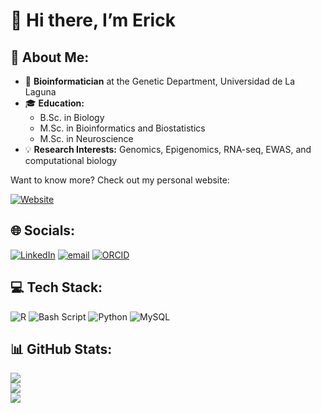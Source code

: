 # 👋 Hi there, I’m Erick

## 💫 About Me:
- 🔬 **Bioinformatician** at the Genetic Department, Universidad de La Laguna  
- 🎓 **Education:**  
  - B.Sc. in Biology  
  - M.Sc. in Bioinformatics and Biostatistics 
  - M.Sc. in Neuroscience  
- 💡 **Research Interests:** Genomics, Epigenomics, RNA-seq, EWAS, and computational biology  

Want to know more? Check out my personal website:

[![Website](https://img.shields.io/badge/Website-erickcastillo.page-14a1f0?logo=google-chrome&logoColor=white)](https://erickcastillo.page)

## 🌐 Socials:
[![LinkedIn](https://img.shields.io/badge/LinkedIn-%230077B5.svg?logo=linkedin&logoColor=white)](https://www.linkedin.com/in/erick-marcos-castillo-vargas-68318a221) [![email](https://img.shields.io/badge/Email-D14836?logo=gmail&logoColor=white)](mailto:erickmarcoscastillovargas@gmail.com) [![ORCID](https://img.shields.io/badge/ORCID-%23A6CE39.svg?logo=orcid&logoColor=white)](https://orcid.org/0009-0009-7152-9116)

## 💻 Tech Stack:
![R](https://img.shields.io/badge/r-%23276DC3.svg?style=flat&logo=r&logoColor=white) ![Bash Script](https://img.shields.io/badge/bash_script-%23121011.svg?style=flat&logo=gnu-bash&logoColor=white) ![Python](https://img.shields.io/badge/python-3670A0?style=flat&logo=python&logoColor=ffdd54) ![MySQL](https://img.shields.io/badge/mysql-4479A1.svg?style=flat&logo=mysql&logoColor=white)

## 📊 GitHub Stats:
![](https://github-readme-stats.vercel.app/api?username=ErickCastilloVargas&theme=aura&hide_border=false&include_all_commits=false&count_private=false)<br/>
![](https://nirzak-streak-stats.vercel.app/?user=ErickCastilloVargas&theme=aura&hide_border=false)<br/>
![](https://github-readme-stats.vercel.app/api/top-langs/?username=ErickCastilloVargas&theme=aura&hide_border=false&include_all_commits=false&count_private=false&layout=compact)

<!-- Proudly created with GPRM ( https://gprm.itsvg.in ) -->
